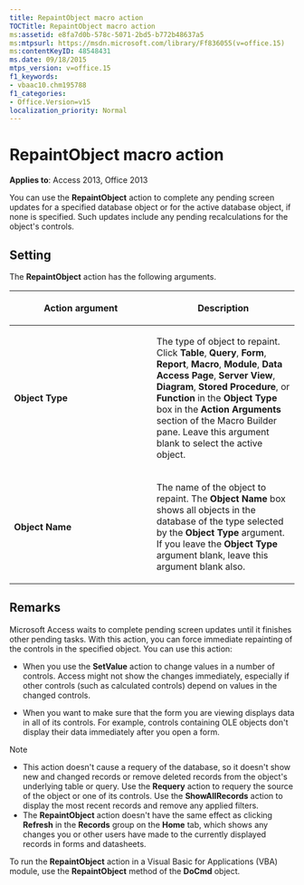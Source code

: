 ```yaml
---
title: RepaintObject macro action
TOCTitle: RepaintObject macro action
ms:assetid: e8fa7d0b-578c-5071-2bd5-b772b48637a5
ms:mtpsurl: https://msdn.microsoft.com/library/Ff836055(v=office.15)
ms:contentKeyID: 48548431
ms.date: 09/18/2015
mtps_version: v=office.15
f1_keywords:
- vbaac10.chm195788
f1_categories:
- Office.Version=v15
localization_priority: Normal
---
```


# RepaintObject macro action

**Applies to**: Access 2013, Office 2013

You can use the **RepaintObject** action to complete any pending screen updates for a specified database object or for the active database object, if none is specified. Such updates include any pending recalculations for the object's controls.

## Setting

The **RepaintObject** action has the following arguments.

<table>
<colgroup>
<col style="width: 50%" />
<col style="width: 50%" />
</colgroup>
<thead>
<tr class="header">
<th><p>Action argument</p></th>
<th><p>Description</p></th>
</tr>
</thead>
<tbody>
<tr class="odd">
<td><p><strong>Object Type</strong></p></td>
<td><p>The type of object to repaint. Click <strong>Table</strong>, <strong>Query</strong>, <strong>Form</strong>, <strong>Report</strong>, <strong>Macro</strong>, <strong>Module</strong>, <strong>Data Access Page</strong>, <strong>Server View</strong>, <strong>Diagram</strong>, <strong>Stored Procedure</strong>, or <strong>Function</strong> in the <strong>Object Type</strong> box in the <strong>Action Arguments</strong> section of the Macro Builder pane. Leave this argument blank to select the active object.</p></td>
</tr>
<tr class="even">
<td><p><strong>Object Name</strong></p></td>
<td><p>The name of the object to repaint. The <strong>Object Name</strong> box shows all objects in the database of the type selected by the <strong>Object Type</strong> argument. If you leave the <strong>Object Type</strong> argument blank, leave this argument blank also.</p></td>
</tr>
</tbody>
</table>


## Remarks

Microsoft Access waits to complete pending screen updates until it finishes other pending tasks. With this action, you can force immediate repainting of the controls in the specified object. You can use this action:

- When you use the **SetValue** action to change values in a number of controls. Access might not show the changes immediately, especially if other controls (such as calculated controls) depend on values in the changed controls.

- When you want to make sure that the form you are viewing displays data in all of its controls. For example, controls containing OLE objects don't display their data immediately after you open a form.

> [!NOTE]
> - This action doesn't cause a requery of the database, so it doesn't show new and changed records or remove deleted records from the object's underlying table or query. Use the **Requery** action to requery the source of the object or one of its controls. Use the **ShowAllRecords** action to display the most recent records and remove any applied filters.
> - The **RepaintObject** action doesn't have the same effect as clicking **Refresh** in the **Records** group on the **Home** tab, which shows any changes you or other users have made to the currently displayed records in forms and datasheets.

To run the **RepaintObject** action in a Visual Basic for Applications (VBA) module, use the **RepaintObject** method of the **DoCmd** object.

